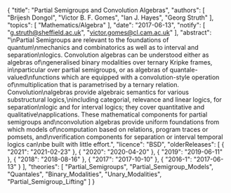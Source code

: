 {
    "title": "Partial Semigroups and Convolution Algebras",
    "authors": [
        "Brijesh Dongol",
        "Victor B. F. Gomes",
        "Ian J. Hayes",
        "Georg Struth"
    ],
    "topics": [
        "Mathematics/Algebra"
    ],
    "date": "2017-06-13",
    "notify": [
        "g.struth@sheffield.ac.uk",
        "victor.gomes@cl.cam.ac.uk"
    ],
    "abstract": "\nPartial Semigroups are relevant to the foundations of quantum\nmechanics and combinatorics as well as to interval and separation\nlogics. Convolution algebras can be understood either as algebras of\ngeneralised binary modalities over ternary Kripke frames, in\nparticular over partial semigroups, or as algebras of quantale-valued\nfunctions which are equipped with a convolution-style operation of\nmultiplication that is parametrised by a ternary relation. Convolution\nalgebras provide algebraic semantics for various substructural logics,\nincluding categorial, relevance and linear logics, for separation\nlogic and for interval logics; they cover quantitative and qualitative\napplications. These mathematical components for partial semigroups and\nconvolution algebras provide uniform foundations from which models of\ncomputation based on relations, program traces or pomsets, and\nverification components for separation or interval temporal logics can\nbe built with little effort.",
    "licence": "BSD",
    "olderReleases": [
        {
            "2021": "2021-02-23"
        },
        {
            "2020": "2020-04-20"
        },
        {
            "2019": "2019-06-11"
        },
        {
            "2018": "2018-08-16"
        },
        {
            "2017": "2017-10-10"
        },
        {
            "2016-1": "2017-06-13"
        }
    ],
    "theories": [
        "Partial_Semigroups",
        "Partial_Semigroup_Models",
        "Quantales",
        "Binary_Modalities",
        "Unary_Modalities",
        "Partial_Semigroup_Lifting"
    ]
}